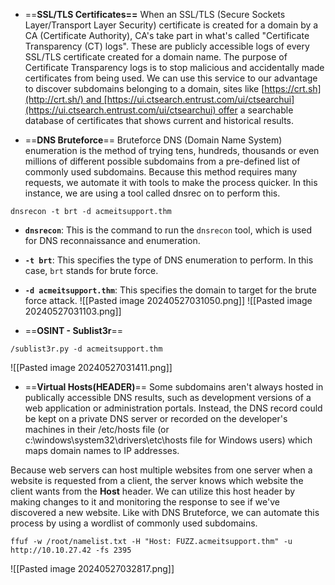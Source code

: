 - ==**SSL/TLS Certificates==**
When an SSL/TLS (Secure Sockets Layer/Transport Layer Security) certificate is created for a domain by a CA (Certificate Authority), CA's take part in what's called "Certificate Transparency (CT) logs". These are publicly accessible logs of every SSL/TLS certificate created for a domain name. The purpose of Certificate Transparency logs is to stop malicious and accidentally made certificates from being used. We can use this service to our advantage to discover subdomains belonging to a domain, sites like [https://crt.sh](http://crt.sh/) and [https://ui.ctsearch.entrust.com/ui/ctsearchui](https://ui.ctsearch.entrust.com/ui/ctsearchui) offer a searchable database of certificates that shows current and historical results.


- ==**DNS Bruteforce**==
Bruteforce DNS (Domain Name System) enumeration is the method of trying tens, hundreds, thousands or even millions of different possible subdomains from a pre-defined list of commonly used subdomains. Because this method requires many requests, we automate it with tools to make the process quicker. In this instance, we are using a tool called dnsrec on to perform this. 

```
dnsrecon -t brt -d acmeitsupport.thm 
```
- **`dnsrecon`**: This is the command to run the `dnsrecon` tool, which is used for DNS reconnaissance and enumeration.
- **`-t brt`**: This specifies the type of DNS enumeration to perform. In this case, `brt` stands for brute force.
- **`-d acmeitsupport.thm`**: This specifies the domain to target for the brute force attack.
![[Pasted image 20240527031050.png]]
![[Pasted image 20240527031103.png]]


- ==**OSINT - Sublist3r**==
```
/sublist3r.py -d acmeitsupport.thm
```
![[Pasted image 20240527031411.png]]


- ==**Virtual Hosts(HEADER)**==
Some subdomains aren't always hosted in publically accessible DNS results, such as development versions of a web application or administration portals. Instead, the DNS record could be kept on a private DNS server or recorded on the developer's machines in their /etc/hosts file (or c:\windows\system32\drivers\etc\hosts file for Windows users) which maps domain names to IP addresses. 

Because web servers can host multiple websites from one server when a website is requested from a client, the server knows which website the client wants from the **Host** header. We can utilize this host header by making changes to it and monitoring the response to see if we've discovered a new website. Like with DNS Bruteforce, we can automate this process by using a wordlist of commonly used subdomains.
```
ffuf -w /root/namelist.txt -H "Host: FUZZ.acmeitsupport.thm" -u http://10.10.27.42 -fs 2395  
```
![[Pasted image 20240527032817.png]]